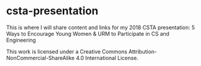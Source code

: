 # csta-presentation
This is where I will share content and links for my 2018 CSTA presentation:
5 Ways to Encourage Young Women &amp; URM to Participate in CS and Engineering 

This work is licensed under a Creative Commons Attribution-NonCommercial-ShareAlike 4.0 International License.
